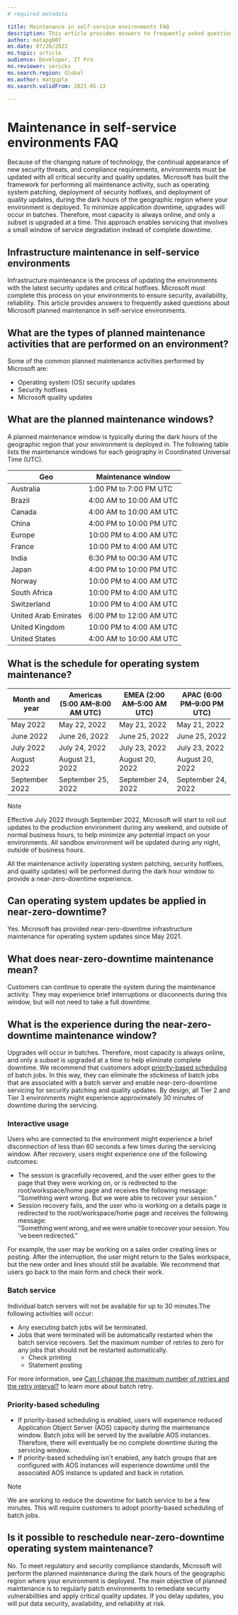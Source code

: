 ```yaml
---
# required metadata

title: Maintenance in self-service environments FAQ
description: This article provides answers to frequently asked questions about the Microsoft planned maintenance in self-service environments.
author: matapg007
ms.date: 07/26/2022
ms.topic: article
audience: Developer, IT Pro
ms.reviewer: sericks
ms.search.region: Global
ms.author: matgupta
ms.search.validFrom: 2021-05-13

---
```


# Maintenance in self-service environments FAQ
Because of the changing nature of technology, the continual appearance of new security threats, and compliance requirements, environments must be updated with all critical security and quality updates. Microsoft has built the framework for performing all maintenance activity, such as operating system patching, deployment of security hotfixes, and deployment of quality updates, during the dark hours of the geographic region where your environment is deployed. To minimize application downtime, upgrades will occur in batches. Therefore, most capacity is always online, and only a subset is upgraded at a time. This approach enables servicing that involves a small window of service degradation instead of complete downtime.

## Infrastructure maintenance in self-service environments
Infrastructure maintenance is the process of updating the environments with the latest security updates and critical hotfixes. Microsoft must complete this process on your environments to ensure security, availability, reliability. This article provides answers to frequently asked questions about Microsoft planned maintenance in self-service environments.

## What are the types of planned maintenance activities that are performed on an environment?
Some of the common planned maintenance activities performed by Microsoft are:

- Operating system (OS) security updates
- Security hotfixes
- Microsoft quality updates

## What are the planned maintenance windows?
A planned maintenance window is typically during the dark hours of the geographic region that your environment is deployed in. The following table lists the maintenance windows for each geography in Coordinated Universal Time (UTC).

|Geo | Maintenance window |
|----|--------------------|
|Australia |1:00 PM to 7:00 PM UTC|
|Brazil |4:00 AM to 10:00 AM UTC |
|Canada	|4:00 AM to 10:00 AM UTC |
|China	|4:00 PM to 10:00 PM UTC|
|Europe	|10:00 PM to 4:00 AM UTC|
|France	|10:00 PM to 4:00 AM UTC|
|India	|6:30 PM to 00:30 AM UTC|
|Japan	|4:00 PM to 10:00 PM UTC|
|Norway	|10:00 PM to 4:00 AM UTC|
|South Africa	|10:00 PM to 4:00 AM UTC|
|Switzerland	|10:00 PM to 4:00 AM UTC|
|United Arab Emirates	|6:00 PM to 12:00 AM UTC|
|United Kingdom	|10:00 PM to 4:00 AM UTC|
|United States	|4:00 AM to 10:00 AM UTC |

## What is the schedule for operating system maintenance?

| Month and year | Americas (5:00 AM–8:00 AM UTC) | EMEA (2:00 AM–5:00 AM UTC) | APAC (6:00 PM–9:00 PM UTC) |
|----------|--------------------------|----------------------|----------------------|
| May 2022 | May 22, 2022 | May 21, 2022 | May 21, 2022 |
| June 2022 | June 26, 2022 | June 25, 2022 | June 25, 2022 |
| July 2022 | July 24, 2022 | July 23, 2022 | July 23, 2022 |
| August 2022 | August 21, 2022 | August 20, 2022 | August 20, 2022 |
| September 2022 | September 25, 2022 | September 24, 2022 | September 24, 2022 |

> [!NOTE] 
> Effective July 2022 through September 2022, Microsoft will start to roll out updates to the production environment during any weekend, and outside of normal business hours, to help minimize any potential impact on your environments. All sandbox environment will be updated during any night, outside of business hours.
> 
> All the maintenance activity (operating system patching, security hotfixes, and quality updates) will be performed during the dark hour window to provide a near-zero-downtime experience. 

## Can operating system updates be applied in near-zero-downtime?
Yes. Microsoft has provided near-zero-downtime infrastructure maintenance for operating system updates since May 2021.

## What does near-zero-downtime maintenance mean?
Customers can continue to operate the system during the maintenance activity. They may experience brief interruptions or disconnects during this window, but will not need to take a full downtime.

## What is the experience during the near-zero-downtime maintenance window?
Upgrades will occur in batches. Therefore, most capacity is always online, and only a subset is upgraded at a time to help eliminate complete downtime. We recommend that customers adopt [priority-based scheduling](../sysadmin/priority-based-batch-scheduling.md) of batch jobs. In this way, they can eliminate the stickiness of batch jobs that are associated with a batch server and enable near-zero-downtime servicing for security patching and quality updates. By design, all Tier 2 and Tier 3 environments might experience approximately 30 minutes of downtime during the servicing.

### Interactive usage
Users who are connected to the environment might experience a brief disconnection of less than 60 seconds a few times during the servicing window. After recovery, users might experience one of the following outcomes:

- The session is gracefully recovered, and the user either goes to the page that they were working on, or is redirected to the root/workspace/home page and receives the following message: "Something went wrong. But we were able to recover your session."
- Session recovery fails, and the user who is working on a details page is redirected to the root/workspace/home page and receives the following message: "Something went wrong, and we were unable to recover your session. You've been redirected."

For example, the user may be working on a sales order creating lines or posting. After the interruption, the user might return to the Sales workspace, but the new order and lines should still be available. We recommend that users go back to the main form and check their work. 

### Batch service
Individual batch servers will not be available for up to 30 minutes.The following activities will occur: 

- Any executing batch jobs will be terminated.
- Jobs that were terminated will be automatically restarted when the batch service recovers. Set the maximum number of retries to zero for any jobs that should not be restarted automatically.
  - Check printing 
  - Statement posting

For more information, see [Can I change the maximum number of retries and the retry interval?](../sysadmin/retryable-batch.md#can-i-change-the-maximum-number-of-retries-and-the-retry-interval) to learn more about batch retry.

### Priority-based scheduling
- If priority-based scheduling is enabled, users will experience reduced Application Object Server (AOS) capacity during the maintenance window. Batch jobs will be served by the available AOS instances. Therefore, there will eventually be no complete downtime during the servicing window.
- If priority-based scheduling isn't enabled, any batch groups that are configured with AOS instances will experience downtime until the associated AOS instance is updated and back in rotation.

> [!NOTE] 
> We are working to reduce the downtime for batch service to be a few minutes. This will require customers to adopt priority-based scheduling of batch jobs.

## Is it possible to reschedule near-zero-downtime operating system maintenance?
No. To meet regulatory and security compliance standards, Microsoft will perform the planned maintenance during the dark hours of the geographic region where your environment is deployed. The main objective of planned maintenance is to regularly patch environments to remediate security vulnerabilities and apply critical quality updates. If you delay updates, you will put data security, availability, and reliability at risk. 

